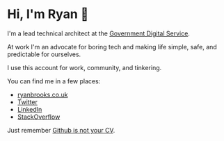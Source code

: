 # Hi, I'm Ryan 👋

I'm a lead technical architect at the [Government Digital Service](https://github.com/alphagov).

At work I'm an advocate for boring tech and making life simple, safe, and predictable for ourselves.

I use this account for work, community, and tinkering. 

You can find me in a few places:

- [ryanbrooks.co.uk](https://ryanbrooks.co.uk)
- [Twitter](https://twitter.com/spikeheap)
- [LinkedIn](https://linkedin.com/in/ryanpbrooks)
- [StackOverflow](stackoverflow.com/users/384693)

Just remember [Github is not your CV](https://blog.jcoglan.com/2013/11/15/why-github-is-not-your-cv/).
